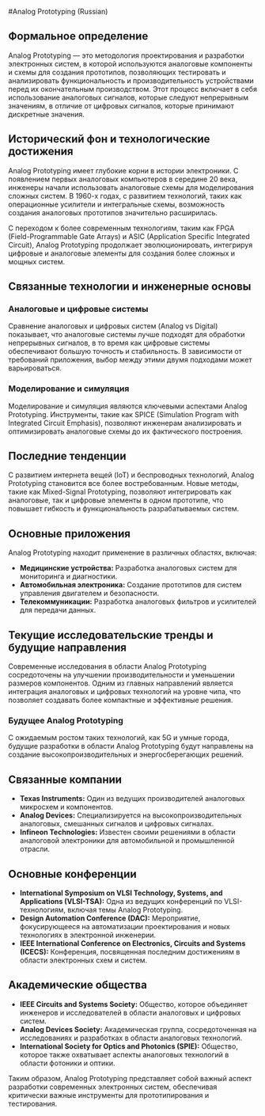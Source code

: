 #Analog Prototyping (Russian)

## Формальное определение

Analog Prototyping — это методология проектирования и разработки электронных систем, в которой используются аналоговые компоненты и схемы для создания прототипов, позволяющих тестировать и анализировать функциональность и производительность устройствами перед их окончательным производством. Этот процесс включает в себя использование аналоговых сигналов, которые следуют непрерывным значениям, в отличие от цифровых сигналов, которые принимают дискретные значения.

## Исторический фон и технологические достижения

Analog Prototyping имеет глубокие корни в истории электроники. С появлением первых аналоговых компьютеров в середине 20 века, инженеры начали использовать аналоговые схемы для моделирования сложных систем. В 1960-х годах, с развитием технологий, таких как операционные усилители и интегральные схемы, возможность создания аналоговых прототипов значительно расширилась.

С переходом к более современным технологиям, таким как FPGA (Field-Programmable Gate Arrays) и ASIC (Application Specific Integrated Circuit), Analog Prototyping продолжает эволюционировать, интегрируя цифровые и аналоговые элементы для создания более сложных и мощных систем.

## Связанные технологии и инженерные основы

### Аналоговые и цифровые системы

Сравнение аналоговых и цифровых систем (Analog vs Digital) показывает, что аналоговые системы лучше подходят для обработки непрерывных сигналов, в то время как цифровые системы обеспечивают большую точность и стабильность. В зависимости от требований приложения, выбор между этими двумя подходами может варьироваться.

### Моделирование и симуляция

Моделирование и симуляция являются ключевыми аспектами Analog Prototyping. Инструменты, такие как SPICE (Simulation Program with Integrated Circuit Emphasis), позволяют инженерам анализировать и оптимизировать аналоговые схемы до их фактического построения.

## Последние тенденции

С развитием интернета вещей (IoT) и беспроводных технологий, Analog Prototyping становится все более востребованным. Новые методы, такие как Mixed-Signal Prototyping, позволяют интегрировать как аналоговые, так и цифровые элементы в одном прототипе, что повышает гибкость и функциональность разрабатываемых систем.

## Основные приложения

Analog Prototyping находит применение в различных областях, включая:

- **Медицинские устройства:** Разработка аналоговых систем для мониторинга и диагностики.
- **Автомобильная электроника:** Создание прототипов для систем управления двигателем и безопасности.
- **Телекоммуникации:** Разработка аналоговых фильтров и усилителей для передачи данных.

## Текущие исследовательские тренды и будущие направления

Современные исследования в области Analog Prototyping сосредоточены на улучшении производительности и уменьшении размеров компонентов. Одним из главных направлений является интеграция аналоговых и цифровых технологий на уровне чипа, что позволяет создавать более компактные и эффективные решения.

### Будущее Analog Prototyping

С ожидаемым ростом таких технологий, как 5G и умные города, будущие разработки в области Analog Prototyping будут направлены на создание высокопроизводительных и энергосберегающих решений.

## Связанные компании

- **Texas Instruments:** Один из ведущих производителей аналоговых микросхем и компонентов.
- **Analog Devices:** Специализируется на высокопроизводительных аналоговых, смешанных сигналов и цифровых сигналах.
- **Infineon Technologies:** Известен своими решениями в области аналоговой электроники для автомобильной и промышленной отрасли.

## Основные конференции

- **International Symposium on VLSI Technology, Systems, and Applications (VLSI-TSA):** Одна из ведущих конференций по VLSI-технологиям, включая темы Analog Prototyping.
- **Design Automation Conference (DAC):** Мероприятие, фокусирующееся на автоматизации проектирования и новых технологиях в электронной инженерии.
- **IEEE International Conference on Electronics, Circuits and Systems (ICECS):** Конференция, посвященная последним достижениям в области электронных схем и систем.

## Академические общества

- **IEEE Circuits and Systems Society:** Общество, которое объединяет инженеров и исследователей в области аналоговых и цифровых систем.
- **Analog Devices Society:** Академическая группа, сосредоточенная на исследованиях и разработках в области аналоговых технологий.
- **International Society for Optics and Photonics (SPIE):** Общество, которое также охватывает аспекты аналоговых технологий в области фотоники и оптики.

Таким образом, Analog Prototyping представляет собой важный аспект разработки современных электронных систем, обеспечивая критически важные инструменты для прототипирования и тестирования.